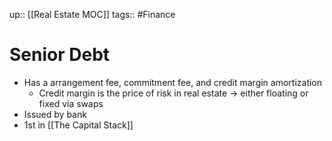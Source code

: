 up:: [[Real Estate MOC]]
tags:: #Finance 
# Senior Debt
- Has a arrangement fee, commitment fee, and credit margin amortization
	- Credit margin is the price of risk in real estate -> either floating or fixed via swaps
- Issued by bank
- 1st in [[The Capital Stack]]
